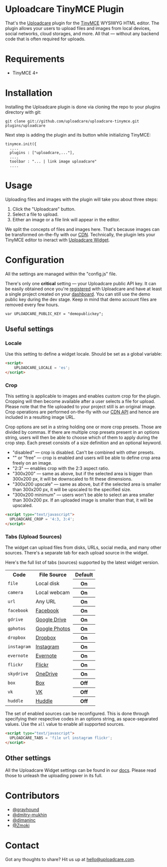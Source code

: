 # Uploadcare TinyMCE Plugin

That's the [Uploadcare][1] plugin for the [TinyMCE][2] WYSIWYG HTML editor.
The plugin allows your users to upload files and images
from local devices, social networks, cloud storages, and more.
All that — without any backend code that is often required for uploads.

# Requirements

* TinyMCE 4+

# Installation

Installing the Uploadcare plugin is done via cloning
the repo to your plugins directory with git:

    git clone git://github.com/uploadcare/uploadcare-tinymce.git plugins/uploadcare

Next step is adding the plugin and its button
while initializing TinyMCE:

    tinymce.init({
      ....
      plugins : ["uploadcare,..."],
      ....
      toolbar : "... | link image uploadcare"
      ....
# Usage

Uploading files and images with the plugin
will take you about three steps:

1. Click the "Uploadcare" button.
2. Select a file to upload.
3. Either an image or a file link will appear in the editor.

We split the concepts of files and images here.
That's because images can be transformed on-the-fly
with our [CDN](https://uploadcare.com/documentation/cdn/).
Technically, the plugin lets your TinyMCE editor to
ineract with [Uploadcare Widget](https://uploadcare.com/documentation/widget/).

# Configuration

All the settings are managed within the "config.js" file.

There's only one **critical** setting — your
Uploadcare public API key. It can be easily obtained
once you're [registered](https://uploadcare.com/documentation/)
with Uploadcare and have at least a single project
created on your [dashboard](https://uploadcare.com/dashboard/).
You can still use the demo public key during the dev stage.
Keep in mind that demo account files are removed every few hours.

    var UPLOADCARE_PUBLIC_KEY = "demopublickey";

## Useful settings

### Locale
Use this setting to define a widget locale.
Should be set as a global variable:

```html
<script>
    UPLOADCARE_LOCALE = 'es';
</script>
```

### Crop
This setting is applicable to images and
enables custom crop for the plugin.
Cropping will then become available after a user
selects a file for upload.
Please note that the file uploaded to your project
still is an original image. Crop operations are performed
on-the-fly with our 
[CDN API](https://uploadcare.com/documentation/cdn/)
and hence are included in a resulting image URL.

Crop options are set in a string holding one or more
crop presets. Those are divided by commas.
If there are multiple crop presets present in an options
string, users will then be able to choose which of
them to apply during the crop step.
Each preset consists of a size definition and an optional keyword.

- "disabled" — crop is disabled. Can't be combined with other presets.
- "" or "free" — crop is enabled and users will be able to
  define crop area freely on an image.
- "2:3" — enables crop with the 2:3 aspect ratio.
- "300x200" — same as above, but if the selected area is bigger than 300x200 px,
  it will be downscaled to fit these dimensions.
- "300x200 upscale" — same as above, but if the selected area is smaller than
  300x200 px, it will be upscaled to the specified size.
- "300x200 minimum" — users won't be able to select an area smaller than 300x200 px.
  If an uploaded image is smaller than that, it will be upscaled.

```html
<script type="text/javascript">
  UPLOADCARE_CROP = '4:3, 3:4';
</script>
```

### Tabs (Upload Sources)
The widget can upload files from disks, URLs, social media,
and many other sources. There's a separate tab for each
upload source in the widget.

Here's the full list of tabs (sources) supported by
the latest widget version.

<table class="reference">
  <tr>
    <th>Code</th>
    <th>File Source</th>
    <th>Default</th>
  </tr>
  <tr>
    <td><code>file</code></td>
    <td>Local disk</td>
    <th>On</th>
  </tr>
  <tr>
    <td><code>camera</code></td>
    <td>Local webcam</td>
    <th>On</th>
  </tr>
  <tr>
    <td><code>url</code></td>
    <td>Any URL</td>
    <th>On</th>
  </tr>
  <tr>
    <td><code>facebook</code></td>
    <td><a href="https://www.facebook.com/">Facebook</a></td>
    <th>On</th>
  </tr>
  <tr>
    <td><code>gdrive</code></td>
    <td><a href="https://drive.google.com/">Google Drive</a></td>
    <th>On</th>
  </tr>
  <tr>
    <td><code>gphotos</code></td>
    <td><a href="https://photos.google.com/">Google Photos</a></td>
    <th>On</th>
  </tr>
  <tr>
    <td><code>dropbox</code></td>
    <td><a href="https://www.dropbox.com/">Dropbox</a></td>
    <th>On</th>
  </tr>
  <tr>
    <td><code>instagram</code></td>
    <td><a href="http://instagram.com/">Instagram</a></td>
    <th>On</th>
  </tr>
  <tr>
    <td><code>evernote</code></td>
    <td><a href="http://evernote.com/">Evernote</a></td>
    <th>On</th>
  </tr>
  <tr>
    <td><code>flickr</code></td>
    <td><a href="https://www.flickr.com/">Flickr</a></td>
    <th>On</th>
  </tr>
  <tr>
    <td><code>skydrive</code></td>
    <td><a href="https://onedrive.live.com/">OneDrive</a></td>
    <th>On</th>
  </tr>
  <tr>
    <td><code>box</code></td>
    <td><a href="https://www.box.com/">Box</a></td>
    <th>Off</th>
  </tr>
  <tr>
    <td><code>vk</code></td>
    <td><a href="http://vk.com/">VK</a></td>
    <th>Off</th>
  </tr>
  <tr>
    <td><code>huddle</code></td>
    <td><a href="https://www.huddle.com/">Huddle</a></td>
    <th>Off</th>
  </tr>
</table>

The set of enabled sources can be reconfigured.
This is done through specifying their respective 
codes in an options string, as space-separated values.
Use the `all` value to enable all supported sources.

```html
<script type="text/javascript">
  UPLOADCARE_TABS = 'file url instagram flickr';
</script>
```

## Other settings

All the Uploadcare Widget settings can be found in our [docs][4].
Please read those to unleash the uploading power in its full.

# Contributors

* [@grayhound](https://github.com/grayhound)
* [@dmitry-mukhin](https://github.com/dmitry-mukhin)
* [@dimaninc](https://github.com/dimaninc)
* [@Zmoki](https://github.com/Zmoki)

# Contact

Got any thoughts to share? Hit us up at
[hello@uploadcare.com](mailto:hello@uploadcare.com).

[1]: https://uploadcare.com/
[2]: http://www.tinymce.com/
[3]: https://uploadcare.com/documentation/widget/#crop
[4]: https://uploadcare.com/documentation/widget/#configuration
